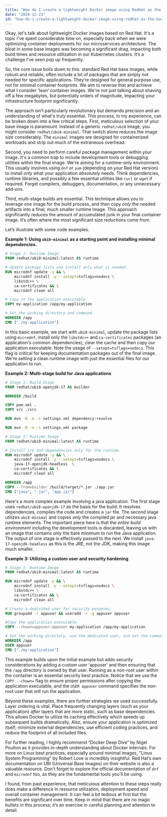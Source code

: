 ```yaml
---
title: "How do I create a lightweight Docker image using RedHat as the base?"
date: "2024-12-23"
id: "how-do-i-create-a-lightweight-docker-image-using-redhat-as-the-base"
---
```


Okay, let's talk about lightweight Docker images based on Red Hat. It's a topic I've spent considerable time on, especially back when we were optimizing container deployments for our microservices architecture. The bloat in some base images was becoming a significant drag, impacting both build times and resource utilization in our Kubernetes clusters. It’s a challenge I've seen pop up frequently.

So, the core issue boils down to this: standard Red Hat base images, while robust and reliable, often include a lot of packages that are simply not needed for specific applications. They’re designed for general purpose use, not for minimal container footprints. We aim to reverse that and achieve what I consider ‘lean’ container images. We're not just talking about shaving off a few megabytes, but potentially orders of magnitude, impacting your infrastructure footprint significantly.

The approach isn’t particularly revolutionary but demands precision and an understanding of what's truly essential. This process, in my experience, can be broken down into a few critical steps. First, meticulous selection of your base image is paramount. Instead of a generic `redhat/ubi8` image, you might consider `redhat/ubi8-minimal`. That switch alone reduces the image size considerably. The `minimal` images are designed for containerized workloads and strip out much of the extraneous overhead.

Second, you need to perform careful package management within your image. It's a common trap to include development tools or debugging utilities within the final image. We're aiming for a runtime-only environment. This usually involves using `dnf` or `yum` (depending on your Red Hat version) to install *only* what your application *absolutely* needs. Think dependencies, runtime libraries, and possibly a few essential utilities like `curl` or `wget` if required. Forget compilers, debuggers, documentation, or any unnecessary add-ons.

Third, multi-stage builds are essential. This technique allows you to leverage one image for the build process, and then copy *only* the needed artifacts into a final, much smaller runtime image. This approach significantly reduces the amount of accumulated junk in your final container image. It’s often where the most significant size reductions come from.

Let’s illustrate with some code examples.

**Example 1: Using `ubi8-minimal` as a starting point and installing minimal dependencies.**

```dockerfile
# Stage 1: Runtime Image
FROM redhat/ubi8-minimal:latest AS runtime

# Update package lists and install only what is needed.
RUN microdnf update -y && \
    microdnf install -y --setopt=tsflags=nodocs \
    libstdc++ \
    ca-certificates && \
    microdnf clean all

# Copy in the application executable
COPY my-application /app/my-application

# Set the working directory and command
WORKDIR /app
CMD ["./my-application"]
```
In this basic example, we start with `ubi8-minimal`, update the package lists using `microdnf`, install only the `libstdc++` and `ca-certificates` packages (an application's common dependencies), clear the cache and then copy our application executable. Note the usage of `--setopt=tsflags=nodocs`. This flag is critical for keeping documentation packages out of the final image. We're setting a clean runtime image with just the essential files for our application to run.

**Example 2: Multi-stage build for Java applications**

```dockerfile
# Stage 1: Build Stage
FROM redhat/ubi8-openjdk-17 AS builder

WORKDIR /build

COPY pom.xml .
COPY src ./src

RUN mvn -B -e -s settings.xml dependency:resolve

RUN mvn -B -e -s settings.xml package

# Stage 2: Runtime Image
FROM redhat/ubi8-minimal:latest AS runtime

# Install jre and dependencies only for the runtime.
RUN microdnf update -y && \
    microdnf install -y --setopt=tsflags=nodocs \
    java-17-openjdk-headless  \
    ca-certificates && \
    microdnf clean all

WORKDIR /app
COPY --from=builder /build/target/*.jar ./app.jar
CMD ["java", "-jar", "app.jar"]
```
Here's a more complex example involving a java application. The first stage uses `redhat/ubi8-openjdk-17` as the basis for the build. It resolves dependencies, compiles the code and creates a `jar` file. The second stage utilizes `ubi8-minimal` and copies *only* the compiled jar and necessary java runtime elements. The important piece here is that the *entire build environment* including the development tools is discarded, leaving us with an image that contains only the bare minimum to run the Java application. The output of one stage is effectively passed to the next. We install `java-17-openjdk-headless` as this is the JRE, not the JDK, making this image much smaller.

**Example 3: Utilizing a custom user and security hardening**

```dockerfile
# Stage 1: Runtime Image
FROM redhat/ubi8-minimal:latest AS runtime

RUN microdnf update -y && \
    microdnf install -y --setopt=tsflags=nodocs \
    libstdc++ \
    ca-certificates && \
    microdnf clean all

# Create a dedicated user for security purposes.
RUN groupadd -r appuser && useradd -r -g appuser appuser

#Copy the application executable.
COPY --chown=appuser:appuser my-application /app/my-application

# Set the working directory, use the dedicated user, and set the command.
WORKDIR /app
USER appuser
CMD ["./my-application"]
```
This example builds upon the initial example but adds security considerations by adding a custom user ‘appuser’ and then ensuring that the `/app` directory is owned by that user. Running as a non-root user within the container is an essential security best practice. Notice that we use the `COPY --chown=` flag to ensure proper permissions after copying the application executable, and the `USER appuser` command specifies the non-root user that will run the application.

Beyond these examples, there are further strategies we used successfully. Layer ordering is vital. Place frequently changing layers (such as your application) *after* layers that are more static, such as base dependencies. This allows Docker to utilize its caching effectively which speeds up subsequent builds dramatically. Also, ensure your application is optimized itself; minimize external dependencies, use efficient coding practices, and reduce the footprint of all included files.

For further reading, I highly recommend “Docker Deep Dive” by Nigel Poulton as it provides in-depth understanding about Docker internals. For more on Linux best practices, especially around minimal images, "Linux System Programming" by Robert Love is incredibly insightful. Red Hat’s own documentation on UBI (Universal Base Images) on their website is also a valuable resource. Don't forget to explore the official documentation of `dnf` and `microdnf` too, as they are the fundamental tools you'll be using.

I found, from past experience, that meticulous attention to these steps really does make a difference in resource utilization, deployment speed and overall container management. It can feel a bit tedious at first but the benefits are significant over time. Keep in mind that there are no magic bullets in this process; it’s an exercise in careful planning and attention to detail.

